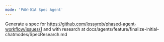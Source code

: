 ```yaml
---
mode: 'PAW-01A Spec Agent'
---
```


Generate a spec for https://github.com/lossyrob/phased-agent-workflow/issues/1 and with research at docs/agents/feature/finalize-initial-chatmodes/SpecResearch.md